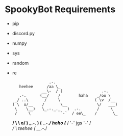 # SpookyBot Requirements

- pip
- discord.py
- numpy
- sys
- random
- re

                      .-.
         heehee      /aa \_
                   __\-  / )                 .-.
         .-.      (__/    /        haha    _/oo \
       _/ ..\       /     \               ( \v  /__
      ( \  u/__    /       \__             \/   ___)
       \    \__)   \_.-._._   )  .-.       /     \
       /     \             `-`  / ee\_    /       \_
    __/       \               __\  o/ )   \_.-.__   )
   (   _._.-._/     hoho     (___   \/           '-'
jgs '-'                        /     \
                             _/       \    teehee
                            (   __.-._/
